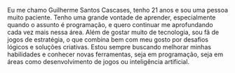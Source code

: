 Eu me chamo Guilherme Santos Cascases, tenho 21 anos e sou uma pessoa muito paciente. Tenho uma grande vontade de aprender, especialmente quando o assunto é programação, e quero continuar me aprofundando cada vez mais nessa área. Além de gostar muito de tecnologia, sou fã de jogos de estratégia, o que combina bem com meu gosto por desafios lógicos e soluções criativas. Estou sempre buscando melhorar minhas habilidades e conhecer novas ferramentas, seja em programação, seja em áreas como desenvolvimento de jogos ou inteligência artificial.